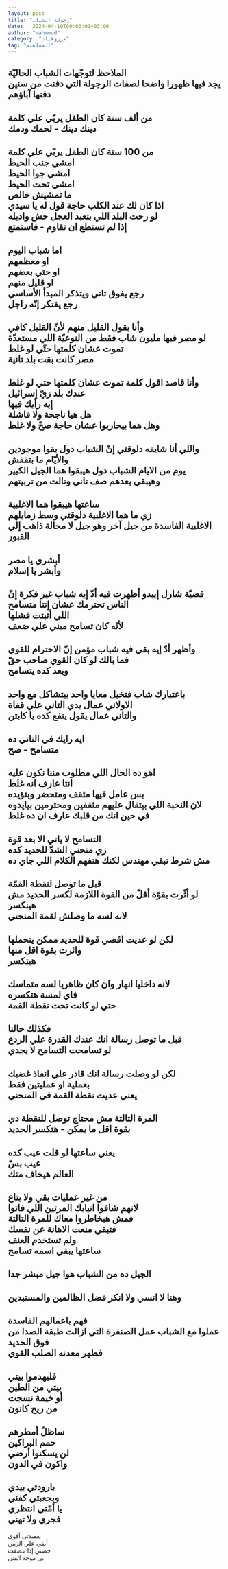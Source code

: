 ```yaml
---
layout: post
title: "رجولة الشباب"
date:   2024-04-10T00:00:01+03:00
author: "mahmoud"
category: "مرزوقيات"
tag: "المفاهيم"
---
```



الملاحظ لتوجّهات الشباب الحاليّة  
يجد فيها ظهورا واضحا لصفات الرجولة التي دفنت من
سنين  
دفنها آباؤهم  
-  
من ألف سنة كان الطفل يربّي علي كلمة  
دينك دينك - لحمك ودمك  
-  
من 100 سنة كان الطفل يربّي علي كلمة  
امشي جنب الحيط  
امشي جوا الحيط  
امشي تحت الحيط  
ما تمشيش خالص  
اذا كان لك عند الكلب حاجة قول له يا سيدي  
لو رحت البلد اللي بتعبد العجل حش واديله  
إذا لم تستطع ان تقاوم - فاستمتع  
-  
اما شباب اليوم  
او معظمهم  
او حتي بعضهم  
او قليل منهم  
رجع يفوق تاني ويتذكر المبدأ الأساسي  
رجع يفتكر إنّه راجل  
-  
وأنا بقول القليل منهم لأنّ القليل كافي  
لو مصر فيها مليون شاب فقط من النوعيّة اللي مستعدّة تموت
عشان كلمتها حتّي لو غلط  
مصر كانت بقت بلد تانية  
-  
وأنا قاصد اقول كلمة تموت عشان كلمتها حتي لو غلط  
عندك بلد زيّ إسرائيل  
إيه رأيك فيها  
هل هيا ناجحة ولا فاشلة  
وهل هما بيحاربوا عشان حاجة صحّ ولا غلط  
-  
واللي أنا شايفه دلوقتي إنّ الشباب دول بقوا
موجودين  
والأيّام ما بتقفش  
يوم من الايام الشباب دول هيبقوا هما الجيل
الكبير  
وهيبقي بعدهم صف تاني وتالت من تربيتهم  
-  
ساعتها هيبقوا هما الاغلبية  
زي ما هما الاغلبية دلوقتي وسط زمايلهم  
الاغلبية الفاسدة من جيل آخر وهو جيل لا محالة ذاهب إلي
القبور  
-  
أبشري يا مصر  
وأبشر يا إسلام  
-  
قضيّة شارل إيبدو أظهرت فيه أدّ إيه شباب غير فكرة إنّ الناس
تحترمك عشان إنتا متسامح  
اللي أثبتت فشلها  
لأنّه كان تسامح مبني علي ضعف  
-  
وأظهر أدّ إيه بقي فيه شباب مؤمن إنّ الاحترام
للقوي  
فما بالك لو كان القوي صاحب حقّ  
وبعد كده يتسامح  
-  
باعتبارك شاب فتخيل معايا واحد بيتشاكل مع واحد  
الاولاني عمال يدي التاني علي قفاة  
والتاني عمال يقول ينفع كده يا كابتن  
-  
ايه رايك في التاني ده  
متسامح - صح  
-  
اهو ده الحال اللي مطلوب مننا نكون عليه  
انتا عارف انه غلط  
بس عامل فيها مثقف ومتحضر وبتؤيده  
لان النخبة اللي بيتقال عليهم مثقفين ومحترمين
بيايدوه  
في حين انك من قلبك عارف ان ده غلط  
-  
التسامح لا ياتي الا بعد قوة  
زي منحني الشدّ للحديد كده  
مش شرط تبقي مهندس لكنك هتفهم الكلام اللي جاي ده  
-  
قبل ما توصل لنقطة القمّة  
لو أثّرت بقوّة أقلّ من القوة اللازمة لكسر الحديد مش
هينكسر  
لانه لسه ما وصلش لقمة المنحني  
-  
لكن لو عديت اقصي قوة للحديد ممكن يتحملها  
واثرت بقوة اقل منها  
هيتكسر  
-  
لانه داخليا انهار وان كان ظاهريا لسه متماسك  
فاي لمسة هتكسره  
حتي لو كانت تحت نقطة القمة  
-  
فكذلك حالنا  
قبل ما توصل رسالة انك عندك القدرة علي الردع  
لو تسامحت التسامح لا يجدي  
-  
لكن لو وصلت رسالة انك قادر علي انفاذ غضبك  
بعملية او عمليتين فقط  
يعني عديت نقطة القمة في المنحني  
-  
المرة التالتة مش محتاج توصل للنقطة دي  
بقوة اقل ما يمكن - هتكسر الحديد  
-  
يعني ساعتها لو قلت عيب كده  
عيب بسّ  
العالم هيخاف منك  
-  
من غير عمليات بقي ولا بتاع  
لانهم شافوا انيابك المرتين اللي فاتوا  
فمش هيخاطروا معاك للمرة التالتة  
فتبقي منعت الاهانة عن نفسك  
ولم تستخدم العنف  
ساعتها يبقي اسمه تسامح  
-  
الجيل ده من الشباب هوا جيل مبشر جدا  
-  
وهنا لا انسي ولا انكر فضل الظالمين والمستبدين  
-  
فهم باعمالهم الفاسدة  
عملوا مع الشباب عمل الصنفرة التي ازالت طبقة الصدا من فوق
الحديد  
فظهر معدنه الصلب القوي  
-  
فليهدموا بيتي  
بيتي من الطين  
أو خيمة نسجت  
من ريح كانون  
-  
ساظلّ أمطرهم  
حمم البراكين  
لن يسكنوا أرضي  
واكون في الدون  
-  
بارودتي بيدي  
وبجعبتي كفني  
يا أمّتي انتظري  
فجري ولا تهني  
-  
بعقيدتي أقوي  
أبقي علي الزمن  
حصني إذا عصفت  
بي موجة الفتن
